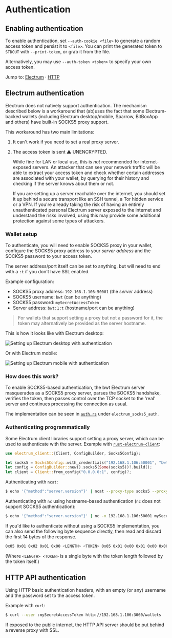 # Authentication

## Enabling authentication

To enable authentication, set `--auth-cookie <file>` to generate a random access token and persist it to `<file>`.
You can print the generated token to `STDOUT` with `--print-token`, or grab it from the file.

Alternatively, you may use `--auth-token <token>` to specify your own access token.

Jump to: [Electrum](#electrum-authentication) &middot; [HTTP](#http-api-authentication)

## Electrum authentication

Electrum does not natively support authentication. The mechanism described below is a workaround that (ab)uses the fact
that some Electrum-backed wallets (including Electrum desktop/mobile, Sparrow, BitBoxApp and others) have built-in
SOCKS5 proxy support.

This workaround has two main limitations:

1. It can't work if you need to set a real proxy server.

2. The access token is sent ⚠️ UNENCRYPTED.

   While fine for LAN or local use, this is *not* recommended for internet-exposed servers.
   An attacker that can see your network traffic will be able to extract your access token and
   check whether certain addresses are associated with your wallet, by querying for their history and 
   checking if the server knows about them or not.

   If you are setting up a server reachable over the internet, you should set it up behind a secure transport
   like an SSH tunnel, a Tor hidden service or a VPN.
   If you're already taking the risk of having an entirely unauthenticated personal Electrum server exposed to the internet
   and understand the risks involved, using this may provide some additional protection against some types of attackers.

### Wallet setup

To authenticate, you will need to enable SOCKS5 proxy in your wallet, configure the SOCKS5 proxy address to your *server address*
and the SOCKS5 password to your access token.

The server address/port itself can be set to anything, but will need to end with a `:t` if you don't have SSL enabled.

Example configuration:

- SOCKS5 proxy address: `192.168.1.106:50001` (the *server* address)
- SOCKS5 username: `bwt` (can be anything)
- SOCKS5 password: `mySecretAccessToken`
- Server address: `bwt:1:t` (hostname/port can be anything)

> For wallets that support setting a proxy but not a password for it, the token may alternatively be provided as the server hostname.

This is how it looks like with Electrum desktop:

![Setting up Electrum desktop with authentication](https://raw.githubusercontent.com/bwt-dev/bwt/master/doc/img/electrum-auth-desktop.png)


Or with Electrum mobile:

![Setting up Electrum mobile with authentication](https://raw.githubusercontent.com/bwt-dev/bwt/master/doc/img/electrum-auth-mobile.png)


### How does this work?

To enable SOCKS5-based authentication, the bwt Electrum server masquerades as a SOCKS5 proxy server, parses the SOCKS5 handshake,
verifies the token, then passes control over the TCP socket to the 'real' server and continues processing the connection as usual.

The implementation can be seen in [`auth.rs`](https://github.com/bwt-dev/bwt/blob/master/src/util/auth.rs) under `electrum_socks5_auth`.

### Authenticating programmatically

Some Electrum client libraries support setting a proxy server, which can be used to authenticate with the server.
Example with [`rust-electrum-client`](https://github.com/bitcoindevkit/rust-electrum-client):

```rust
use electrum_client::{Client, ConfigBuilder, Socks5Config};

let socks5 = Socks5Config::with_credentials("192.168.1.106:50001", "bwt".into(), "mySecretAccessToken".into());
let config = ConfigBuilder::new().socks5(Some(socks5))?.build();
let client = Client::from_config("0.0.0.0:1", config)?;
```

Authenticating with `ncat`:

```bash
$ echo '{"method":"server.version"}' | ncat --proxy-type socks5 --proxy 192.168.1.106:50001 --proxy-auth bwt:mySecretAccessToken 0.0.0.0 1
```

Authenticating with `nc` using hostname-based authentication (`nc` does not support SOCKS5 authentication):

```bash
$ echo '{"method":"server.version"}' | nc -x 192.168.1.106:50001 mySecretAccessToken 1
```

If you'd like to authenticate without using a SOCKS5 implementation, you can also send the following byte sequence directly, then read and discard the first 14 bytes of the response.

```bash
0x05 0x01 0x02 0x01 0x00 <LENGTH> <TOKEN> 0x05 0x01 0x00 0x01 0x00 0x00 0x00 0x00 0x00 0x00
```

(Where `<LENGTH> <TOKEN>` is a single byte with the token length followed by the token itself.)

## HTTP API authentication

Using HTTP basic authentication headers, with an empty (or any) username and the password set to the access token.

Example with `curl`:

```bash
$ curl --user :mySecretAccessToken http://192.168.1.106:3060/wallets
```

If exposed to the public internet, the HTTP API server should be put behind a reverse proxy with SSL.
